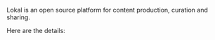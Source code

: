 


Lokal is an open source platform for content production, curation and sharing.

Here are the details:


